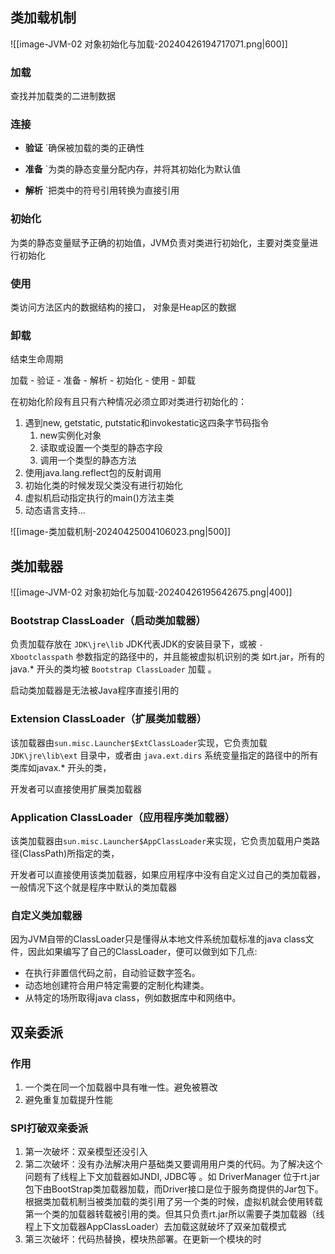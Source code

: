 ## 类加载机制

![[image-JVM-02 对象初始化与加载-20240426194717071.png|600]]

### 加载
查找并加载类的二进制数据

### 连接

- **验证**
	`确保被加载的类的正确性

- **准备**
	`为类的静态变量分配内存，并将其初始化为默认值

- **解析**
	`把类中的符号引用转换为直接引用

### 初始化
为类的静态变量赋予正确的初始值，JVM负责对类进行初始化，主要对类变量进行初始化

### 使用
类访问方法区内的数据结构的接口， 对象是Heap区的数据

### 卸载
结束生命周期






加载 - 验证 - 准备 - 解析 - 初始化 - 使用 - 卸载

在初始化阶段有且只有六种情况必须立即对类进行初始化的：

1. 遇到new, getstatic, putstatic和invokestatic这四条字节码指令
    1. new实例化对象
    2. 读取或设置一个类型的静态字段
    3. 调用一个类型的静态方法
2. 使用java.lang.reflect包的反射调用
3. 初始化类的时候发现父类没有进行初始化
4. 虚拟机启动指定执行的main()方法主类
5. 动态语言支持...


![[image-类加载机制-20240425004106023.png|500]]





## 类加载器

![[image-JVM-02 对象初始化与加载-20240426195642675.png|400]]


### Bootstrap ClassLoader（启动类加载器）
负责加载存放在 `JDK\jre\lib` JDK代表JDK的安装目录下，或被 `-Xbootclasspath` 参数指定的路径中的，并且能被虚拟机识别的类 如rt.jar，所有的java.* 开头的类均被 `Bootstrap ClassLoader` 加载 。

启动类加载器是无法被Java程序直接引用的

### Extension ClassLoader（扩展类加载器）
该加载器由`sun.misc.Launcher$ExtClassLoader`实现，它负责加载 `JDK\jre\lib\ext` 目录中，或者由 `java.ext.dirs` 系统变量指定的路径中的所有类库如javax.* 开头的类，

开发者可以直接使用扩展类加载器

### Application ClassLoader（应用程序类加载器）
该类加载器由`sun.misc.Launcher$AppClassLoader`来实现，它负责加载用户类路径(ClassPath)所指定的类，

开发者可以直接使用该类加载器，如果应用程序中没有自定义过自己的类加载器，一般情况下这个就是程序中默认的类加载器

### 自定义类加载器
因为JVM自带的ClassLoader只是懂得从本地文件系统加载标准的java class文件，因此如果编写了自己的ClassLoader，便可以做到如下几点:
- 在执行非置信代码之前，自动验证数字签名。
- 动态地创建符合用户特定需要的定制化构建类。
- 从特定的场所取得java class，例如数据库中和网络中。


## 双亲委派

### 作用

1. 一个类在同一个加载器中具有唯一性。避免被篡改
2. 避免重复加载提升性能

### SPI打破双亲委派

1. 第一次破坏：双亲模型还没引入
2. 第二次破坏：没有办法解决用户基础类又要调用用户类的代码。为了解决这个问题有了线程上下文加载器如JNDI, JDBC等 。如 DriverManager 位于rt.jar包下由BootStrap类加载器加载，而Driver接口是位于服务商提供的Jar包下。根据类加载机制当被类加载的类引用了另一个类的时候，虚拟机就会使用转载第一个类的加载器转载被引用的类。但其只负责rt.jar所以需要子类加载器（线程上下文加载器AppClassLoader）去加载这就破坏了双亲加载模式
3. 第三次破坏：代码热替换，模块热部署。在更新一个模块的时